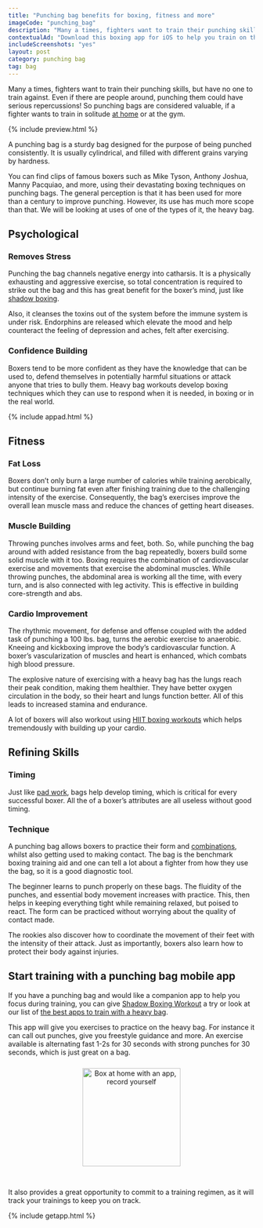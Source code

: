 ```yaml
---
title: "Punching bag benefits for boxing, fitness and more"
imageCode: "punching_bag"
description: "Many a times, fighters want to train their punching skills, but have no one to train against. Even if there are people around, punching them could have serious repercussions! So let's talk about punching bag work, and how important it is."
contextualAd: "Download this boxing app for iOS to help you train on the punching bag. It will give you techniques to executes during exercises made for the punching bag."
includeScreenshots: "yes"
layout: post
category: punching bag
tag: bag
---
```


Many a times, fighters want to train their punching skills, but have no one to train against. Even if there are people around, punching them could have serious repercussions! So punching bags are considered valuable, if a fighter wants to train in solitude [at home][1] or at the gym.

{% include preview.html %}

A punching bag is a sturdy bag designed for the purpose of being punched consistently. It is usually cylindrical, and filled with different grains varying by hardness.

You can find clips of famous boxers such as Mike Tyson, Anthony Joshua, Manny Pacquiao, and more, using their devastating boxing techniques on punching bags.  The general perception is that it has been used for more than a century to improve punching. However, its use has much more scope than that. We will be looking at uses of one of the types of it, the heavy bag.

## Psychological

### Removes Stress

Punching the bag channels negative energy into catharsis. It is a physically exhausting and aggressive exercise, so total concentration is required to strike out the bag and this has great benefit for the boxer’s mind, just like [shadow boxing][2].

Also, it cleanses the toxins out of the system before the immune system is under risk. Endorphins are released which elevate the mood and help counteract the feeling of depression and aches, felt after exercising.

### Confidence Building

Boxers tend to be more confident as they have the knowledge that can be used to, defend themselves in potentially harmful situations or attack anyone that tries to bully them. Heavy bag workouts develop boxing techniques which they can use to respond when it is needed, in boxing or in the real world.

{% include appad.html %}

## Fitness

### Fat Loss

Boxers don’t only burn a large number of calories while training aerobically, but continue burning fat even after finishing training due to the challenging intensity of the exercise. Consequently, the bag’s exercises improve the overall lean muscle mass and reduce the chances of getting heart diseases.

### Muscle Building

Throwing punches involves arms and feet, both. So, while punching the bag around with added resistance from the bag repeatedly, boxers build some solid muscle with it too.
Boxing requires the combination of cardiovascular exercise and movements that exercise the abdominal muscles. While throwing punches, the abdominal area is working all the time, with every turn, and is also connected with leg activity. This is effective in building core-strength and abs.

### Cardio Improvement

The rhythmic movement, for defense and offense coupled with the added task of punching a 100 lbs. bag, turns the aerobic exercise to anaerobic. Kneeing and kickboxing improve the body’s cardiovascular function. A boxer’s vascularization of muscles and heart is enhanced, which combats high blood pressure.

The explosive nature of exercising with a heavy bag has the lungs reach their peak condition, making them healthier. They have better oxygen circulation in the body, so their heart and lungs function better. All of this leads to increased stamina and endurance.

A lot of boxers will also workout using [HIIT boxing workouts](/benefits-of-hiit/) which helps tremendously with building up your cardio.

## Refining Skills

### Timing

Just like [pad work][3], bags help develop timing, which is critical for every successful boxer. All the of a boxer’s attributes are all useless without good timing.

### Technique

A punching bag allows boxers to practice their form and [combinations](/boxing-basic-combos/), whilst also getting used to making contact. The bag is the benchmark boxing training aid and one can tell a lot about a fighter from how they use the bag, so it is a good diagnostic tool.

The beginner learns to punch properly on these bags. The fluidity of the punches, and essential body movement increases with practice. This, then helps in keeping everything tight while remaining relaxed, but poised to react. The form can be practiced without worrying about the quality of contact made.

The rookies also discover how to coordinate the movement of their feet with the intensity of their attack. Just as importantly, boxers also learn how to protect their body against injuries.

## Start training with a punching bag mobile app

If you have a punching bag and would like a companion app to help you focus during training, you can give [Shadow Boxing Workout][4] a try or look at our list of [the best apps to train with a heavy bag](/best-apps-for-punching-bag/).

This app will give you exercises to practice on the heavy bag. For instance it can call out punches, give you freestyle guidance and more. An exercise available is alternating fast 1-2s for 30 seconds with strong punches for 30 seconds, which is just great on a bag.

<div style='text-align: center'><img src='/assets/web_screenshot_7.png' style='width: 200px;margin: 10px 0px 30px 0px;' alt='Box at home with an app, record yourself'/></div>


It also provides a great opportunity to commit to a training regimen, as it will track your trainings to keep you on track.

{% include getapp.html %}

[1]:	/boxing-workout-during-lockdown-at-home
[2]:	/importance-of-shadow-boxing
[3]:	/pad-work-boxing-reflexes
[4]:	/
